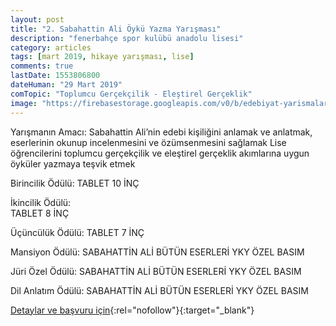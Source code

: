 ```yaml
---
layout: post
title: "2. Sabahattin Ali Öykü Yazma Yarışması"
description: "fenerbahçe spor kulübü anadolu lisesi"
category: articles
tags: [mart 2019, hikaye yarışması, lise]
comments: true
lastDate: 1553806800
dateHuman: "29 Mart 2019"
comTopic: "Toplumcu Gerçekçilik - Eleştirel Gerçeklik"
image: "https://firebasestorage.googleapis.com/v0/b/edebiyat-yarismalari.appspot.com/o/sabahattin-ali.jpg?alt=media&token=418ffdd2-c133-47e3-b7e4-64548c9f5b59"
---
```


Yarışmanın Amacı: 
Sabahattin Ali’nin edebi kişiliğini anlamak ve anlatmak, eserlerinin okunup incelenmesini ve özümsenmesini sağlamak
Lise öğrencilerini toplumcu gerçekçilik ve eleştirel gerçeklik akımlarına uygun öyküler yazmaya teşvik etmek

Birincilik Ödülü:
TABLET 10 İNÇ

İkincilik Ödülü:  
TABLET 8 İNÇ

Üçüncülük Ödülü: 
TABLET 7 İNÇ

Mansiyon Ödülü: 
SABAHATTİN ALİ BÜTÜN ESERLERİ YKY ÖZEL BASIM

Jüri Özel Ödülü: 
SABAHATTİN ALİ BÜTÜN ESERLERİ YKY ÖZEL BASIM

Dil Anlatım Ödülü: 
SABAHATTİN ALİ BÜTÜN ESERLERİ YKY ÖZEL BASIM

[Detaylar ve başvuru için](http://www.fenerbahce.k12.tr/sabahattin-ali-hikaye.php?utm_source=edebiyatyarismalari.com&utm_medium=affiliate){:rel="nofollow"}{:target="_blank"}
